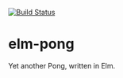[![Build Status](https://github.com/cruessler/elm-pong/workflows/build/badge.svg)](https://github.com/cruessler/elm-pong/actions?query=workflow%3Abuild)

# elm-pong

Yet another Pong, written in Elm.
